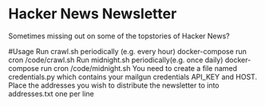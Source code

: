 # Hacker News Newsletter
Sometimes missing out on some of the topstories of Hacker News?

#Usage
Run crawl.sh periodically (e.g. every hour)
  docker-compose run cron /code/crawl.sh
Run midnight.sh periodically(e.g. once daily)
  docker-compose run cron /code/midnight.sh
You need to create a file named credentials.py which contains your mailgun credentials API_KEY and HOST.
Place the addresses you wish to distribute the newsletter to into addresses.txt one per line
